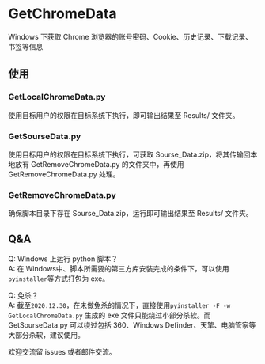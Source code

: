 # GetChromeData
Windows 下获取 Chrome 浏览器的账号密码、Cookie、历史记录、下载记录、书签等信息

## 使用

### GetLocalChromeData.py

使用目标用户的权限在目标系统下执行，即可输出结果至 Results/ 文件夹。

### GetSourseData.py

使用目标用户的权限在目标系统下执行，可获取 Sourse_Data.zip，将其传输回本地放有 GetRemoveChromeData.py 的文件夹中，再使用 GetRemoveChromeData.py 处理。

### GetRemoveChromeData.py

确保脚本目录下存在 Sourse_Data.zip，运行即可输出结果至 Results/ 文件夹。

## Q&A

Q: Windows 上运行 python 脚本？  
A: 在 Windows中、脚本所需要的第三方库安装完成的条件下，可以使用`pyinstaller`等方式打包为 exe。

Q: 免杀？  
A: 截至`2020.12.30`，在未做免杀的情况下，直接使用`pyinstaller -F -w GetLocalChromeData.py` 生成的 exe 文件只能绕过小部分杀软。而 GetSourseData.py 可以绕过包括 360、Windows Definder、天擎、电脑管家等大部分杀软，建议使用。

欢迎交流留 issues 或者邮件交流。
